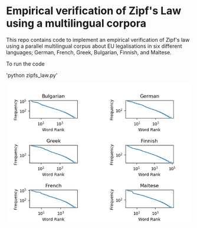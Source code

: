 # Empirical verification of Zipf's Law using a multilingual corpora 


This repo contains code to implement an empirical verification of Zipf's law using a parallel multilingual corpus about EU legalisations in six different languages; German,
French, Greek, Bulgarian, Finnish, and Maltese.  

To run the code 

'python zipfs_law.py' 

![Zipf's plots for word-level](zipfs_plots.png) 